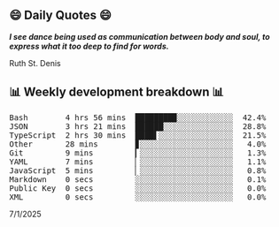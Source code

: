 ## 😄 Daily Quotes 😄

_**I see dance being used as communication between body and soul, to express what it too deep to find for words.**_

Ruth St. Denis



## 📊 Weekly development breakdown 📊

<pre>Bash        4 hrs 56 mins  ████████▉░░░░░░░░░░░░  42.4%
JSON        3 hrs 21 mins  ██████░░░░░░░░░░░░░░░  28.8%
TypeScript  2 hrs 30 mins  ████▌░░░░░░░░░░░░░░░░  21.5%
Other       28 mins        ▊░░░░░░░░░░░░░░░░░░░░   4.0%
Git         9 mins         ▎░░░░░░░░░░░░░░░░░░░░   1.3%
YAML        7 mins         ▏░░░░░░░░░░░░░░░░░░░░   1.1%
JavaScript  5 mins         ▏░░░░░░░░░░░░░░░░░░░░   0.8%
Markdown    0 secs         ░░░░░░░░░░░░░░░░░░░░░   0.1%
Public Key  0 secs         ░░░░░░░░░░░░░░░░░░░░░   0.0%
XML         0 secs         ░░░░░░░░░░░░░░░░░░░░░   0.0%</pre>

7/1/2025